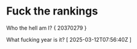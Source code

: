# Fuck the rankings

Who the hell am I?
{ 20370279 }

What fucking year is it?
[ 2025-03-12T07:56:40Z ]
